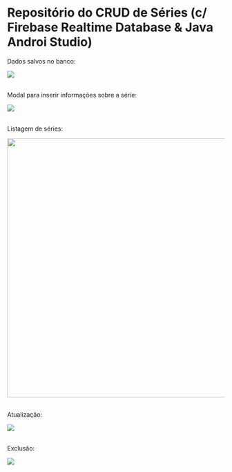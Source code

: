 # Repositório do CRUD de Séries (c/ Firebase Realtime Database & Java Androi Studio)

<p>Dados salvos no banco:</p>
<img src="https://github.com/GustavoYM01/af-mobile/assets/69603394/2d5cc771-262a-46a7-be04-40fd8ebd63b8"/>
<br/><br/>
<p>Modal para inserir informações sobre a série:</p>
<img src="https://github.com/GustavoYM01/af-mobile/assets/69603394/a9a0aa18-62c2-4622-ba3b-d193718bb6eb"/>
<br><br>
<p>Listagem de séries:</p>
<img height=600 src="https://github.com/GustavoYM01/af-mobile/assets/69603394/77164334-fd83-4c70-b83f-24b43936a6f5"/>
<br><br>
<p>Atualização:</p>
<img src="https://github.com/GustavoYM01/af-mobile/assets/69603394/bf218a03-440e-4083-92de-4aeb1d7cf0fe"/>
<br><br>
<p>Exclusão:</p>
<img src="https://github.com/GustavoYM01/af-mobile/assets/69603394/5f40e90e-9e6d-43cf-a7b9-152d1d788b6f"/>
